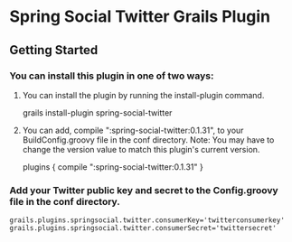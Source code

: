 Spring Social Twitter Grails Plugin
================================

Getting Started
-------------------------

### You can install this plugin in one of two ways:

1) You can install the plugin by running the install-plugin command.

	grails install-plugin spring-social-twitter

2) You can add, compile ":spring-social-twitter:0.1.31", to your BuildConfig.groovy file in the conf directory. Note: You may have to change the version value to match this plugin's current version.

	plugins {
        compile ":spring-social-twitter:0.1.31"
    }

### Add your Twitter public key and secret to the Config.groovy file in the conf directory.

    grails.plugins.springsocial.twitter.consumerKey='twitterconsumerkey'
    grails.plugins.springsocial.twitter.consumerSecret='twittersecret'